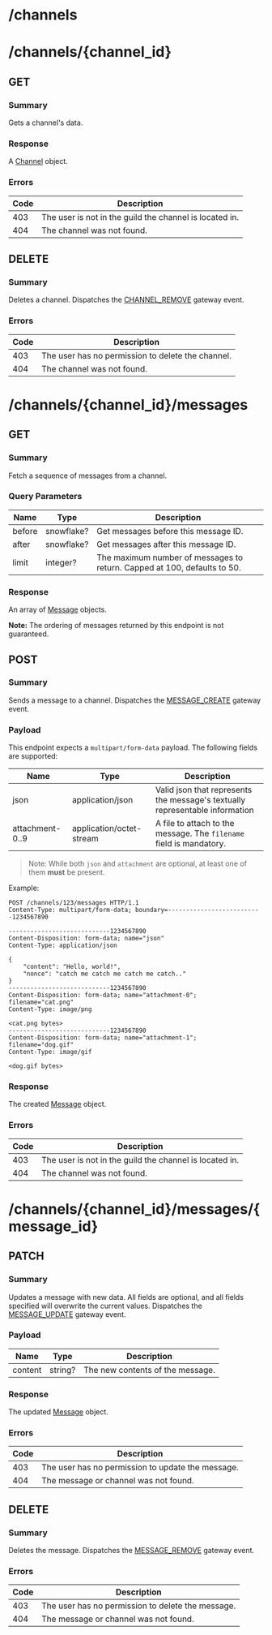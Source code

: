 # /channels

# /channels/\{channel_id\}

## GET

### Summary

Gets a channel's data.

### Response

A [Channel](../objects/channel.md) object.

### Errors

| Code | Description |
| ---- | ----------- |
| 403  | The user is not in the guild the channel is located in. |
| 404  | The channel was not found. |

## DELETE

### Summary

Deletes a channel. Dispatches the [CHANNEL_REMOVE](../gateway/events.md#channel_remove) gateway event.

### Errors

| Code | Description |
| ---- | ----------- |
| 403  | The user has no permission to delete the channel. |
| 404  | The channel was not found. |

# /channels/\{channel_id\}/messages

## GET

### Summary

Fetch a sequence of messages from a channel.

### Query Parameters

| Name | Type | Description |
| ---- | ---- | ----------- |
| before | snowflake? | Get messages before this message ID. |
| after | snowflake? | Get messages after this message ID. |
| limit | integer? | The maximum number of messages to return. Capped at 100, defaults to 50. |

### Response

An array of [Message](../objects/message.md) objects.

**Note:** The ordering of messages returned by this endpoint is not guaranteed.

## POST

### Summary

Sends a message to a channel. Dispatches the [MESSAGE_CREATE](../gateway/events.md#message_create) gateway event.

### Payload

This endpoint expects a `multipart/form-data` payload. The following fields are supported:

| Name | Type | Description |
| ---- | ---- | ----------- |
| json | application/json | Valid json that represents the message's textually representable information |
| attachment-0..9 | application/octet-stream | A file to attach to the message. The `filename` field is mandatory. |

> Note: While both `json` and `attachment` are optional, at least one of them **must** be present.

Example:

```http
POST /channels/123/messages HTTP/1.1
Content-Type: multipart/form-data; boundary=--------------------------1234567890

----------------------------1234567890
Content-Disposition: form-data; name="json"
Content-Type: application/json

{
    "content": "Hello, world!",
    "nonce": "catch me catch me catch me catch.."
}
----------------------------1234567890
Content-Disposition: form-data; name="attachment-0"; filename="cat.png"
Content-Type: image/png

<cat.png bytes>
----------------------------1234567890
Content-Disposition: form-data; name="attachment-1"; filename="dog.gif"
Content-Type: image/gif

<dog.gif bytes>
```

### Response

The created [Message](../objects/message.md) object.

### Errors

| Code | Description |
| ---- | ----------- |
| 403  | The user is not in the guild the channel is located in. |
| 404  | The channel was not found. |

# /channels/\{channel_id\}/messages/\{message_id\}

## PATCH

### Summary

Updates a message with new data. All fields are optional, and all fields specified will overwrite the current values. Dispatches the [MESSAGE_UPDATE](../gateway/events.md#message_update) gateway event.

### Payload

| Name | Type | Description |
| ---- | ---- | ----------- |
| content | string? | The new contents of the message. |

### Response

The updated [Message](../objects/message.md) object.

### Errors

| Code | Description |
| ---- | ----------- |
| 403  | The user has no permission to update the message. |
| 404  | The message or channel was not found. |

## DELETE

### Summary

Deletes the message. Dispatches the [MESSAGE_REMOVE](../gateway/events.md#message_remove) gateway event.

### Errors

| Code | Description |
| ---- | ----------- |
| 403  | The user has no permission to delete the message. |
| 404  | The message or channel was not found. |